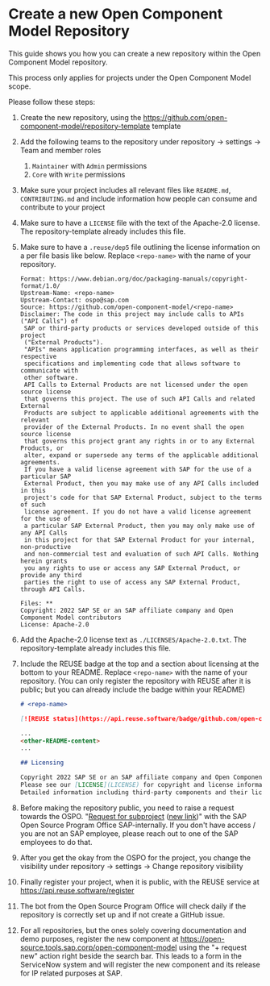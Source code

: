 # Create a new Open Component Model Repository

This guide shows you how you can create a new repository within the Open Component Model repository.

This process only applies for projects under the Open Component Model scope.

Please follow these steps:

1. Create the new repository, using the https://github.com/open-component-model/repository-template template
2. Add the following teams to the repository under repository -> settings -> Team and member roles
   1. `Maintainer` with `Admin` permissions
   2. `Core` with `Write` permissions
3. Make sure your project includes all relevant files like `README.md`, `CONTRIBUTING.md` and include information how people can consume and contribute to your project
4. Make sure to have a `LICENSE` file with the text of the Apache-2.0 license.
   The repository-template already includes this file.
5. Make sure to have a `.reuse/dep5` file outlining the license information on a per file basis like below.
   Replace `<repo-name>` with the name of your repository.

   ```deb5
   Format: https://www.debian.org/doc/packaging-manuals/copyright-format/1.0/
   Upstream-Name: <repo-name>
   Upstream-Contact: ospo@sap.com
   Source: https://github.com/open-component-model/<repo-name>
   Disclaimer: The code in this project may include calls to APIs ("API Calls") of
    SAP or third-party products or services developed outside of this project
    ("External Products").
    "APIs" means application programming interfaces, as well as their respective
    specifications and implementing code that allows software to communicate with
    other software.
    API Calls to External Products are not licensed under the open source license
    that governs this project. The use of such API Calls and related External
    Products are subject to applicable additional agreements with the relevant
    provider of the External Products. In no event shall the open source license
    that governs this project grant any rights in or to any External Products, or
    alter, expand or supersede any terms of the applicable additional agreements.
    If you have a valid license agreement with SAP for the use of a particular SAP
    External Product, then you may make use of any API Calls included in this
    project's code for that SAP External Product, subject to the terms of such
    license agreement. If you do not have a valid license agreement for the use of
    a particular SAP External Product, then you may only make use of any API Calls
    in this project for that SAP External Product for your internal, non-productive
    and non-commercial test and evaluation of such API Calls. Nothing herein grants
    you any rights to use or access any SAP External Product, or provide any third
    parties the right to use of access any SAP External Product, through API Calls.

   Files: **
   Copyright: 2022 SAP SE or an SAP affiliate company and Open Component Model contributors
   License: Apache-2.0
   ```

6. Add the Apache-2.0 license text as `./LICENSES/Apache-2.0.txt`.
   The repository-template already includes this file.
7. Include the REUSE badge at the top and a section about licensing at the bottom to your README. Replace `<repo-name>` with the name of your repository. (You can only register the repository with REUSE after it is public; but you can already include the badge within your README)

   ```markdown
   # <repo-name>

   [![REUSE status](https://api.reuse.software/badge/github.com/open-component-model/<repo-name>)](https://api.reuse.software/info/github.com/open-component-model/<repo-name>)

   ...
   <other-README-content>
   ...

   ## Licensing

   Copyright 2022 SAP SE or an SAP affiliate company and Open Component Model contributors.
   Please see our [LICENSE](LICENSE) for copyright and license information.
   Detailed information including third-party components and their licensing/copyright information is available [via the REUSE tool](https://api.reuse.software/info/github.com/open-component-model/<repo-name>).
   ```

8. Before making the repository public, you need to raise a request towards the OSPO. "[Request for subproject](https://github.wdf.sap.corp/OSPO/OSPO-request/issues/new?assignees=&labels=Outbound+Subproject&template=011-subproject-for-existing-project.md&title=Sub-project+Outbound+Request%3D%7Bproject-name%7D) ([new link](https://github.tools.sap/OSPO/OSPO-request/issues/new?assignees=&labels=Outbound+Subproject&template=011-subproject-for-existing-project.md&title=Sub-project+Outbound+Request%3D%7Bproject-name%7D))" with the SAP Open Source Program Office SAP-internally. If you don't have access / you are not an SAP employee, please reach out to one of the SAP employees to do that.
9. After you get the okay from the OSPO for the project, you change the visibility under repository -> settings -> Change repository visibility
10. Finally register your project, when it is public, with the REUSE service at https://api.reuse.software/register
11. The bot from the Open Source Program Office will check daily if the repository is correctly set up and if not create a GitHub issue.
12. For all repositories, but the ones solely covering documentation and demo purposes, register the new component at https://open-source.tools.sap.corp/open-component-model using the "+ request new" action right beside the search bar. This leads to a form in the ServiceNow system and will register the new component and its release for IP related purposes at SAP.
